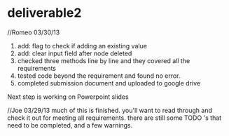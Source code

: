 deliverable2
============

//Romeo 03/30/13
1. add: flag to check if adding an existing value
2. add: clear input field after node deleted
3. checked three methods line by line and they covered all the requirements
4. tested code beyond the requirement and found no error.
5. completed submission document and uploaded to google drive

Next step is working on Powerpoint slides

//Joe 03/29/13
much of this is finished.
you'll want to read through and check it out for meeting all requirements.
there are still some TODO 's that need to be completed, and a few warnings.

